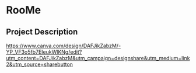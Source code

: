 # RooMe
## Project Description
https://www.canva.com/design/DAFJikZabzM/-YP_VF3o5fb7EIeukWlKNg/edit?utm_content=DAFJikZabzM&utm_campaign=designshare&utm_medium=link2&utm_source=sharebutton
